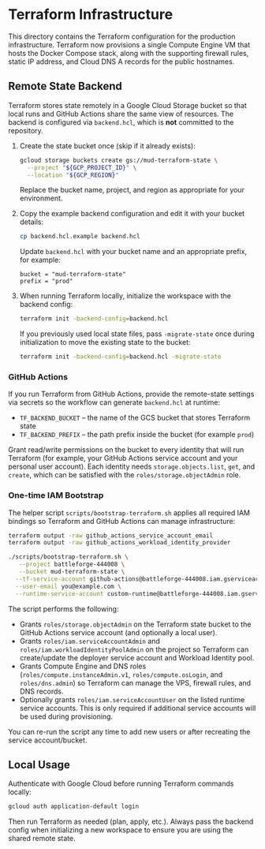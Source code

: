 # Terraform Infrastructure

This directory contains the Terraform configuration for the production infrastructure.
Terraform now provisions a single Compute Engine VM that hosts the Docker Compose
stack, along with the supporting firewall rules, static IP address, and Cloud
DNS A records for the public hostnames.

## Remote State Backend

Terraform stores state remotely in a Google Cloud Storage bucket so that local runs and
GitHub Actions share the same view of resources. The backend is configured via
`backend.hcl`, which is **not** committed to the repository.

1. Create the state bucket once (skip if it already exists):

   ```bash
   gcloud storage buckets create gs://mud-terraform-state \
     --project "${GCP_PROJECT_ID}" \
     --location "${GCP_REGION}"
   ```

   Replace the bucket name, project, and region as appropriate for your environment.

2. Copy the example backend configuration and edit it with your bucket details:

   ```bash
   cp backend.hcl.example backend.hcl
   ```

   Update `backend.hcl` with your bucket name and an appropriate prefix, for example:

   ```hcl
   bucket = "mud-terraform-state"
   prefix = "prod"
   ```

3. When running Terraform locally, initialize the workspace with the backend config:

   ```bash
   terraform init -backend-config=backend.hcl
   ```

   If you previously used local state files, pass `-migrate-state` once during
   initialization to move the existing state to the bucket:

   ```bash
   terraform init -backend-config=backend.hcl -migrate-state
   ```

### GitHub Actions

If you run Terraform from GitHub Actions, provide the remote-state settings via
secrets so the workflow can generate `backend.hcl` at runtime:

- `TF_BACKEND_BUCKET` – the name of the GCS bucket that stores Terraform state
- `TF_BACKEND_PREFIX` – the path prefix inside the bucket (for example `prod`)

Grant read/write permissions on the bucket to every identity that will run
Terraform (for example, your GitHub Actions service account and your personal
user account). Each identity needs `storage.objects.list`, `get`, and
`create`, which can be satisfied with the `roles/storage.objectAdmin` role.

### One-time IAM Bootstrap

The helper script `scripts/bootstrap-terraform.sh` applies all required IAM
bindings so Terraform and GitHub Actions can manage infrastructure:

```bash
terraform output -raw github_actions_service_account_email
terraform output -raw github_actions_workload_identity_provider

./scripts/bootstrap-terraform.sh \
   --project battleforge-444008 \
   --bucket mud-terraform-state \
  --tf-service-account github-actions@battleforge-444008.iam.gserviceaccount.com \
  --user-email you@example.com \
  --runtime-service-account custom-runtime@battleforge-444008.iam.gserviceaccount.com
```

The script performs the following:

- Grants `roles/storage.objectAdmin` on the Terraform state bucket to the
  GitHub Actions service account (and optionally a local user).
- Grants `roles/iam.serviceAccountAdmin` and `roles/iam.workloadIdentityPoolAdmin`
  on the project so Terraform can create/update the deployer service account and
  Workload Identity pool.
- Grants Compute Engine and DNS roles (`roles/compute.instanceAdmin.v1`,
  `roles/compute.osLogin`, and `roles/dns.admin`) so Terraform can manage the
  VPS, firewall rules, and DNS records.
- Optionally grants `roles/iam.serviceAccountUser` on the listed runtime service
  accounts. This is only required if additional service accounts will be used
  during provisioning.

You can re-run the script any time to add new users or after recreating the
service account/bucket.

## Local Usage

Authenticate with Google Cloud before running Terraform commands locally:

```bash
gcloud auth application-default login
```

Then run Terraform as needed (plan, apply, etc.). Always pass the backend config when
initializing a new workspace to ensure you are using the shared remote state.
